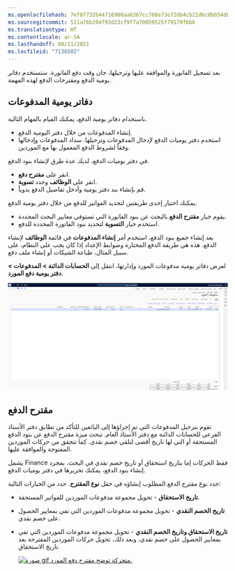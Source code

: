 ```yaml
---
ms.openlocfilehash: 7ef8f732b44716900aa6367cc708e73e72db4cb21d6c0bb54d879624fa0b71ef
ms.sourcegitcommit: 511a76b204f93d23cf9f7a70059525f79170f6bb
ms.translationtype: HT
ms.contentlocale: ar-SA
ms.lasthandoff: 08/11/2021
ms.locfileid: "7136502"
---
```

بعد تسجيل الفاتورة والموافقة عليها وترحيلها، حان وقت دفع الفاتورة. ستستخدم دفاتر يومية الدفع ومقترحات الدفع لهذه المهمة.

## <a name="payment-journals"></a>دفاتر يومية المدفوعات 

باستخدام دفاتر يومية الدفع، يمكنك القيام بالمهام التالية.

- إنشاء المدفوعات من خلال دفتر اليومية الدفع.
- استخدم دفتر يوميات الدفع لإدخال المدفوعات وترحيلها. سداد المدفوعات وإدخالها وفقاً لشروط الدفع المعمول بها مع الموردين. 

في دفتر يوميات الدفع، لديك عدة طرق لإنشاء بنود الدفع.

- انقر على **مقترح دفع**.
- انقر على **الوظائف** وحدد **تسوية**.
- قم بإنشاء بند دفتر يومية وأدخل تفاصيل الدفع يدوياً.

يمكنك اختيار إحدى طريقتين لتحديد الفواتير للدفع من خلال دفتر يومية الدفع.

- يقوم خيار **مقترح الدفع** بالبحث عن بنود الفاتورة التي تستوفي معايير البحث المحددة.
- استخدم خيار **التسوية** لتحديد بنود الفاتورة المحددة للدفع.

بعد إنشاء جميع بنود الدفع، استخدم أمر **إنشاء المدفوعات** في قائمة **الوظائف** لإنشاء الدفع. هذه هي طريقة الدفع المختارة وضوابط الإعداد إذا كان يجب على النظام، على سبيل المثال، طباعة الشيكات أو إنشاء ملف دفع.

لعرض دفاتر يومية مدفوعات المورد وإدارتها، انتقل إلى **الحسابات الدائنة > المدفوعات > دفتر يومية دفع المورد**.


![لقطة شاشة لصفحة دفتر يومية الدفع في Dynamics 365 Finance.](../media/payment-journal.png)

## <a name="payment-proposal"></a>مقترح الدفع 

تقوم بترحيل المدفوعات التي تم إجراؤها إلى البائعين للتأكد من تطابق دفتر الأستاذ الفرعي للحسابات الدائنة مع دفتر الأستاذ العام. تبحث ميزة مقترح الدفع عن بنود الدفع المستحقة أو التي لها تاريخ أقصى لتلقي خصم نقدي. كما تتحقق من حركات الموردين المفتوحة والموافقة عليها.

يشمل Finance فقط الحركات إما بتاريخ استحقاق أو تاريخ خصم نقدي في البحث. بمجرد إنشاء بنود الدفع، يمكنك تحريرها في دفتر يوميات الدفع.

حدد نوع مقترح الدفع المطلوب إنشاؤه في حقل **نوع المقترح**. حدد من الخيارات التالية:

- **تاريخ الاستحقاق** - تحويل مجموعة مدفوعات الموردين للفواتير المستحقة.
- **تاريخ الخصم النقدي** - تحويل مجموعة مدفوعات الموردين التي تفي بمعايير الحصول على خصم نقدي.
- **تاريخ الاستحقاق وتاريخ الخصم النقدي** - تحويل مجموعة مدفوعات الموردين التي تفي بمعايير الحصول على خصم نقدي، وبعد ذلك، تحويل حركات الموردين المقترحة بعد تاريخ الاستحقاق.

    [![صورة gif متحركة توضح مقترح دفع المورد.](../media/proposal-1.gif)](../media/proposal-1.gif#lightbox)
